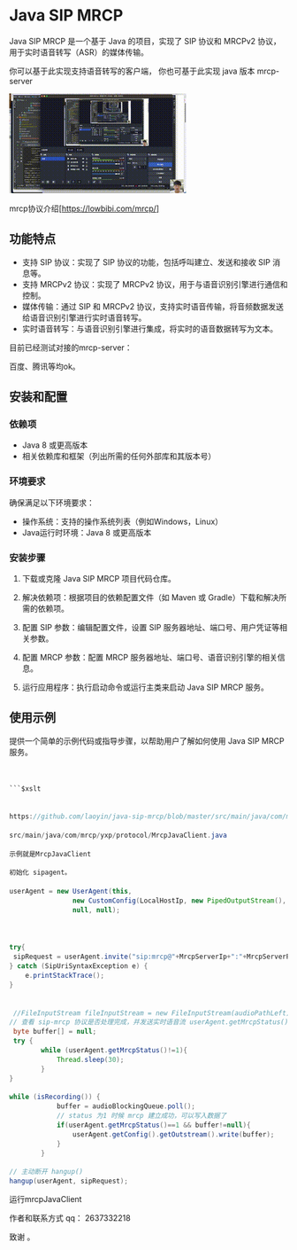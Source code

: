 
# Java SIP MRCP

Java SIP MRCP 是一个基于 Java 的项目，实现了 SIP 协议和 MRCPv2 协议，用于实时语音转写（ASR）的媒体传输。

你可以基于此实现支持语音转写的客户端，
你也可基于此实现 java 版本 mrcp-server

![](audio/mrcp.gif)


mrcp协议介绍[https://lowbibi.com/mrcp/]

## 功能特点

- 支持 SIP 协议：实现了 SIP 协议的功能，包括呼叫建立、发送和接收 SIP 消息等。
- 支持 MRCPv2 协议：实现了 MRCPv2 协议，用于与语音识别引擎进行通信和控制。
- 媒体传输：通过 SIP 和 MRCPv2 协议，支持实时语音传输，将音频数据发送给语音识别引擎进行实时语音转写。
- 实时语音转写：与语音识别引擎进行集成，将实时的语音数据转写为文本。

目前已经测试对接的mrcp-server：

百度、腾讯等均ok。

## 安装和配置

### 依赖项

- Java 8 或更高版本
- 相关依赖库和框架（列出所需的任何外部库和其版本号）

### 环境要求

确保满足以下环境要求：

- 操作系统：支持的操作系统列表（例如Windows，Linux）
- Java运行时环境：Java 8 或更高版本

### 安装步骤

1. 下载或克隆 Java SIP MRCP 项目代码仓库。

2. 解决依赖项：根据项目的依赖配置文件（如 Maven 或 Gradle）下载和解决所需的依赖项。

3. 配置 SIP 参数：编辑配置文件，设置 SIP 服务器地址、端口号、用户凭证等相关参数。

4. 配置 MRCP 参数：配置 MRCP 服务器地址、端口号、语音识别引擎的相关信息。

5. 运行应用程序：执行启动命令或运行主类来启动 Java SIP MRCP 服务。

## 使用示例

提供一个简单的示例代码或指导步骤，以帮助用户了解如何使用 Java SIP MRCP 服务。

```java


```$xslt


https://github.com/laoyin/java-sip-mrcp/blob/master/src/main/java/com/mrcp/yxp/protocol/MrcpJavaClient.java

src/main/java/com/mrcp/yxp/protocol/MrcpJavaClient.java

示例就是MrcpJavaClient

初始化 sipagent。

userAgent = new UserAgent(this,
                new CustomConfig(LocalHostIp, new PipedOutputStream(), new ArrayBlockingQueue(100)),
                null, null);



try{
 sipRequest = userAgent.invite("sip:mrcp@"+MrcpServerIp+":"+MrcpServerPort, null);
} catch (SipUriSyntaxException e) {
    e.printStackTrace();
}


 //FileInputStream fileInputStream = new FileInputStream(audioPathLeft);
// 查看 sip-mrcp 协议是否处理完成，并发送实时语音流 userAgent.getMrcpStatus() 等于1 协商结束
 byte buffer[] = null;
 try {
        while (userAgent.getMrcpStatus()!=1){
            Thread.sleep(30);
        }
}

while (isRecording()) {
            buffer = audioBlockingQueue.poll();
            // status 为1 时候 mrcp 建立成功，可以写入数据了
            if(userAgent.getMrcpStatus()==1 && buffer!=null){
                userAgent.getConfig().getOutstream().write(buffer);
            }
        }

// 主动断开 hangup()
hangup(userAgent, sipRequest);


```


运行mrcpJavaClient


作者和联系方式
qq：  2637332218

致谢
。
